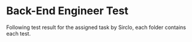 
# Back-End Engineer Test
Following test result for the assigned task by Sirclo, each folder contains each test.
